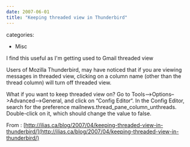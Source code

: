 ```yaml
---
date: 2007-06-01
title: "Keeping threaded view in Thunderbird"
---
```








categories:
- Misc


I find this useful as I'm getting used to Gmail threaded view

Users of Mozilla Thunderbird, may have noticed that if you are viewing messages in threaded view, clicking on a column name (other than the thread column) will turn off threaded view.

What if you want to keep threaded view on? Go to Tools–>Options–>Advanced–>General, and click on “Config Editor“.
In the Config Editor, search for the preference mailnews.thread_pane_column_unthreads. Double-click on it, which should change the value to false.

From : [http://ilias.ca/blog/2007/04/keeping-threaded-view-in-thunderbird/](http://ilias.ca/blog/2007/04/keeping-threaded-view-in-thunderbird/)
